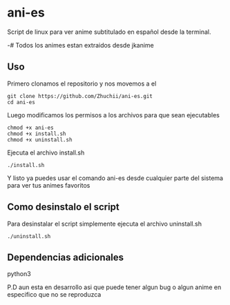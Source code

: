 # ani-es
Script de linux para ver anime subtitulado en español desde la terminal.

-# Todos los animes estan extraidos desde jkanime




## Uso

Primero clonamos el repositorio y nos movemos a el
```
git clone https://github.com/Zhuchii/ani-es.git
cd ani-es
```


Luego modificamos los permisos a los archivos para que sean ejecutables
```
chmod +x ani-es
chmod +x install.sh
chmod +x uninstall.sh
```

Ejecuta el archivo install.sh

```
./install.sh
```
Y listo ya puedes usar el comando ani-es desde cualquier parte del sistema para ver tus animes favoritos


## Como desinstalo el script

Para desinstalar el script simplemente ejecuta el archivo uninstall.sh
```
./uninstall.sh
```

## Dependencias adicionales

python3

P.D aun esta en desarrollo asi que puede tener algun bug o algun anime en especifico que no se reproduzca
